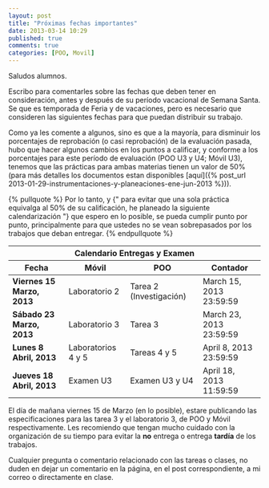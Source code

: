 ```yaml
---
layout: post
title: "Próximas fechas importantes"
date: 2013-03-14 10:29
published: true
comments: true
categories: [POO, Movil]
---
```

Saludos alumnos.

Escribo para comentarles sobre las fechas que deben tener en consideración, antes y después de su período vacacional de Semana Santa. Se que es temporada de Feria y de vacaciones, pero es necesario que consideren las siguientes fechas para que puedan distribuir su trabajo.

<!--more-->

Como ya les comente a algunos, sino es que a la mayoría, para disminuir los porcentajes de reprobación (o casi reprobación) de la evaluación pasada, hubo que hacer algunos cambios en los puntos a calificar, y conforme a los porcentajes para este período de evaluación (POO U3 y U4; Móvil U3), tenemos que las prácticas para ambas materias tienen un valor de 50% (para más detalles los documentos estan disponibles [aquí]({% post_url 2013-01-29-instrumentaciones-y-planeaciones-ene-jun-2013 %})).

{% pullquote %}
Por lo tanto, y {" para evitar que una sola práctica equivalga al 50% de su calificación, he planeado la siguiente calendarización "} que espero en lo posible, se pueda cumplir punto por punto, principalmente para que ustedes no se vean sobrepasados por los trabajos que deban entregar.
{% endpullquote %}

<table class="table table-striped table-bordered">
    <thead>
        <tr>
            <th colspan="4">Calendario Entregas y Examen</th>
        </tr>
        <tr>
            <th>Fecha</th>
            <th>Móvil</th>
            <th>POO</th>
            <th>Contador</th>
        </tr>
    </thead>
    <tbody>
        <tr>
            <td><strong>Viernes 15 Marzo, 2013</strong></td>
            <td>Laboratorio 2</td>
            <td>Tarea 2 (Investigación)</td>
            <td><div class="countdown">March 15, 2013 23:59:59</div></td>
        </tr>
        <tr>
            <td><strong>Sábado 23 Marzo, 2013</strong></td>
            <td>Laboratorio 3</td>
            <td>Tarea 3</td>
            <td><div class="countdown">March 23, 2013 23:59:59</div></td>
        </tr>
        <tr>
            <td><strong>Lunes 8 Abril, 2013</strong></td>
            <td>Laboratorios 4 y 5</td>
            <td>Tareas 4 y 5</td>
            <td><div class="countdown">April 8, 2013 23:59:59</div></td>
        </tr>
        <tr>
            <td><strong>Jueves 18 Abril, 2013</strong></td>
            <td>Examen U3</td>
            <td>Examen U3 y U4</td>
            <td><div class="countdown">April 18, 2013 11:59:59</div></td>
        </tr>
    </tbody>
</table>

El día de mañana viernes 15 de Marzo (en lo posible), estare publicando las especificaciones para las tarea 3 y el laboratorio 3, de POO y Móvil respectivamente. Les recomiendo que tengan mucho cuidado con la organización de su tiempo para evitar la __no__ entrega o entrega __tardía__ de los trabajos.

Cualquier pregunta o comentario relacionado con las tareas o clases, no duden en dejar un comentario en la página, en el post correspondiente, a mi correo o directamente en clase.